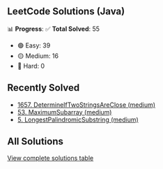 ## LeetCode Solutions (Java)

📊 **Progress**:
✅ **Total Solved**: 55
- 🟢 Easy: 39
- 🟡 Medium: 16
- 🔴 Hard: 0

## Recently Solved
- [1657. DetermineIfTwoStringsAreClose (medium)](src/medium/_1657_DetermineIfTwoStringsAreClose.java)
- [53. MaximumSubarray (medium)](src/medium/_53_MaximumSubarray.java)
- [5. LongestPalindromicSubstring (medium)](src/medium/_5_LongestPalindromicSubstring.java)

## All Solutions
[View complete solutions table](solutions.md)
